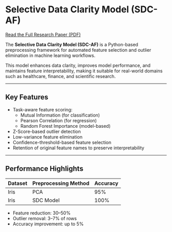 # Selective Data Clarity Model (SDC-AF)

[Read the Full Research Paper (PDF)](./SDC_Model.pdf)

The **Selective Data Clarity Model (SDC-AF)** is a Python-based preprocessing framework for automated feature selection and outlier elimination in machine learning workflows.

This model enhances data clarity, improves model performance, and maintains feature interpretability, making it suitable for real-world domains such as healthcare, finance, and scientific research.

---

## Key Features

- Task-aware feature scoring:
  - Mutual Information (for classification)
  - Pearson Correlation (for regression)
  - Random Forest Importance (model-based)
- Z-Score-based outlier detection
- Low-variance feature elimination
- Confidence-threshold-based feature selection
- Retention of original feature names to preserve interpretability

---

## Performance Highlights

| Dataset      | Preprocessing Method | Accuracy |
|--------------|----------------------|----------|
| Iris         | PCA                  | 95%      |
| Iris         | SDC Model            | 100%     |

- Feature reduction: 30–50%
- Outlier removal: 3–7% of rows
- Accuracy improvement: up to 5%






